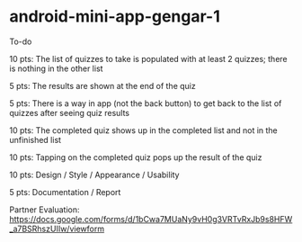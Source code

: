 # android-mini-app-gengar-1
To-do

10 pts: The list of quizzes to take is populated with at least 2 quizzes; there is nothing in the other list

5 pts: The results are shown at the end of the quiz

5 pts: There is a way in app (not the back button) to get back to the list of quizzes after seeing quiz results

10 pts: The completed quiz shows up in the completed list and not in the unfinished list

10 pts: Tapping on the completed quiz pops up the result of the quiz

10 pts: Design / Style / Appearance / Usability

5 pts: Documentation / Report

Partner Evaluation: https://docs.google.com/forms/d/1bCwa7MUaNy9vH0g3VRTvRxJb9s8HFW_a7BSRhszUIIw/viewform
